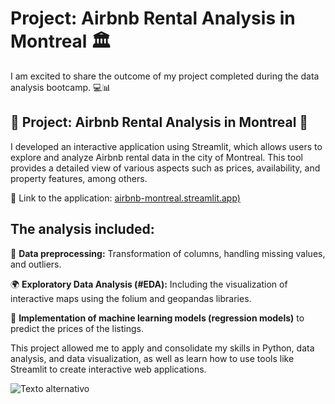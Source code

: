 # Project: Airbnb Rental Analysis in Montreal 🏛️

I am excited to share the outcome of my project completed during the data analysis bootcamp. 💻📊

## 🌟 Project: Airbnb Rental Analysis in Montreal 🌟

I developed an interactive application using Streamlit, which allows users to explore and analyze Airbnb rental data in the city of Montreal. This tool provides a detailed view of various aspects such as prices, availability, and property features, among others.

🔗 Link to the application: [airbnb-montreal.streamlit.app)](https://airbnb-montreal.streamlit.app/) 

## The analysis included:

🔧 **Data preprocessing:** Transformation of columns, handling missing values, and outliers.

🌍 **Exploratory Data Analysis (#EDA):** Including the visualization of interactive maps using the folium and geopandas libraries.

🤖 **Implementation of machine learning models (regression models)** to predict the prices of the listings.

This project allowed me to apply and consolidate my skills in Python, data analysis, and data visualization, as well as learn how to use tools like Streamlit to create interactive web applications.

<img src="Streamlit_recording.gif" alt="Texto alternativo" autoplay>














